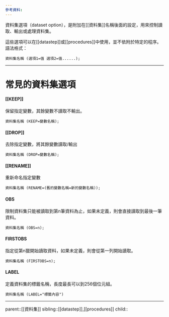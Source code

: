 ```yaml
---
參考資料:
---
```

資料集選項（dataset option），是附加在[[資料集]]名稱後面的設定，用來控制讀取、輸出或處理資料集。

這些選項可以在[[datastep]]或[[procedures]]中使用，並不依附於特定的程序。
語法格式：
```SAS
資料集名稱 (選項1=值 選項2=值......);
```
- - -
# 常見的資料集選項
#### [[KEEP]]
保留指定變數，其餘變數不讀取不輸出。
```SAS
資料集名稱 (KEEP=變數名稱);
```
#### [[DROP]]
去除指定變數，將其餘變數讀取/輸出
```SAS
資料集名稱 (DROP=變數名稱);
```
#### [[RENAME]]
重新命名指定變數
```SAS
資料集名稱 (RENAME=(舊的變數名稱=新的變數名稱));
```
#### OBS
限制資料集只能被讀取到第n筆資料為止，如果未定義，則會直接讀取到最後一筆資料。
```SAS
資料集名稱 (OBS=n);
```
#### FIRSTOBS
指定從第n獵開始讀取資料，如果未定義，則會從第一列開始讀取。
```SAS
資料集名稱 (FIRSTOBS=n);
```
#### LABEL
定義資料集的標籤名稱，長度最長可以到256個位元組。
```SAS
資料集名稱 (LABEL="標籤內容")
```
- - -
parent::[[資料集]]
sibling::[[datastep]],[[procedures]]
child::
